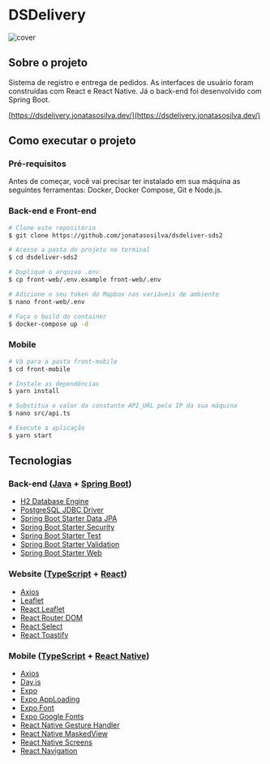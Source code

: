 # DSDelivery
![cover](https://raw.githubusercontent.com/jonatasosilva/dsdeliver-sds2/master/assets/cover.gif)

## Sobre o projeto
Sistema de registro e entrega de pedidos. As interfaces de usuário foram
construídas com React e React Native. Já o back-end foi desenvolvido com
Spring Boot.

[https://dsdelivery.jonatasosilva.dev/](https://dsdelivery.jonatasosilva.dev/)

## Como executar o projeto
### Pré-requisitos
Antes de começar, você vai precisar ter instalado em sua máquina as seguintes ferramentas: Docker, Docker Compose, Git e Node.js.

### Back-end e Front-end
```bash
# Clone este repositório
$ git clone https://github.com/jonatasosilva/dsdeliver-sds2

# Acesse a pasta do projeto no terminal
$ cd dsdeliver-sds2

# Duplique o arquivo .env
$ cp front-web/.env.example front-web/.env

# Adicione o seu token do Mapbox nas variáveis de ambiente
$ nano front-web/.env

# Faça o build do container
$ docker-compose up -d
```

### Mobile
```bash
# Vá para a pasta front-mobile
$ cd front-mobile

# Instale as dependências
$ yarn install

# Substitua o valor da constante API_URL pelo IP da sua máquina
$ nano src/api.ts 

# Execute a aplicação
$ yarn start
```

## Tecnologias
### Back-end ([Java](https://www.oracle.com/br/java/) + [Spring Boot](https://spring.io/projects/spring-boot))
- [H2 Database Engine](https://www.h2database.com/)
- [PostgreSQL JDBC Driver](https://jdbc.postgresql.org/)
- [Spring Boot Starter Data JPA](https://spring.io/guides/gs/accessing-data-jpa/)
- [Spring Boot Starter Security](https://spring.io/guides/gs/securing-web/)
- [Spring Boot Starter Test](https://spring.io/guides/gs/testing-web/)
- [Spring Boot Starter Validation](https://spring.io/guides/gs/validating-form-input/)
- [Spring Boot Starter Web](https://spring.io/guides/gs/spring-boot/)

### Website ([TypeScript](https://www.typescriptlang.org/) + [React](https://reactjs.org/))
- [Axios](https://github.com/axios/axios)
- [Leaflet](https://leafletjs.com/)
- [React Leaflet](https://react-leaflet.js.org/)
- [React Router DOM](https://reactrouter.com/)
- [React Select](https://react-select.com/)
- [React Toastify](https://fkhadra.github.io/react-toastify/introduction)

### Mobile ([TypeScript](https://www.typescriptlang.org/) + [React Native](https://reactnative.dev/))
- [Axios](https://github.com/axios/axios)
- [Day.js](https://day.js.org/)
- [Expo](https://expo.io/)
- [Expo AppLoading](https://docs.expo.io/versions/latest/sdk/app-loading/)
- [Expo Font](https://docs.expo.io/versions/latest/sdk/font/)
- [Expo Google Fonts](https://docs.expo.io/guides/using-custom-fonts/)
- [React Native Gesture Handler](https://github.com/software-mansion/react-native-gesture-handler)
- [React Native MaskedView](https://github.com/react-native-masked-view/masked-view)
- [React Native Screens](https://github.com/software-mansion/react-native-screens)
- [React Navigation](https://reactnavigation.org/)
